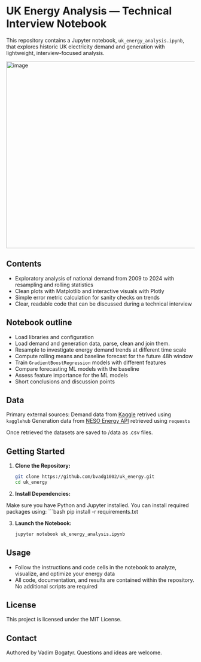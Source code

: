 # UK Energy Analysis — Technical Interview Notebook

This repository contains a Jupyter notebook, `uk_energy_analysis.ipynb`, that explores historic UK electricity demand and generation with lightweight, interview-focused analysis. 


<img width="1100" height="500" alt="image" src="https://github.com/user-attachments/assets/d63f2d97-193a-407b-8aa9-1fda7b7af3e2" />



## Contents
- Exploratory analysis of national demand from 2009 to 2024 with resampling and rolling statistics
- Clean plots with Matplotlib and interactive visuals with Plotly
- Simple error metric calculation for sanity checks on trends
- Clear, readable code that can be discussed during a technical interview


## Notebook outline
- Load libraries and configuration
- Load demand and generation data, parse, clean and join them.
- Resample to investigate energy demand trends at different time scale
- Compute rolling means and baseline forecast for the future 48h window
- Train `GradientBoostRegression` models with different features
- Compare forecasting ML models with the baseline 
- Assess feature importance for the ML models
- Short conclusions and discussion points


## Data
Primary external sources:
Demand data from [Kaggle](https://www.kaggle.com/datasets/albertovidalrod/electricity-consumption-uk-20092022/data) retrived using `kagglehub`
Generation data from [NESO Energy API](https://www.neso.energy/data-portal/historic-generation-mix/historic_gb_generation_mix#) retrieved using `requests`

Once retrieved the datasets are saved to /data as .csv files.


## Getting Started

1. **Clone the Repository:**
    ```bash
    git clone https://github.com/bvadg1002/uk_energy.git
    cd uk_energy
    ```

2. **Install Dependencies:**

Make sure you have Python and Jupyter installed. You can install required packages using:
    ```bash
    pip install -r requirements.txt
    
3. **Launch the Notebook:**
    ```bash
    jupyter notebook uk_energy_analysis.ipynb
    ```

## Usage

- Follow the instructions and code cells in the notebook to analyze, visualize, and optimize your energy data
- All code, documentation, and results are contained within the repository. No additional scripts are required

## License

This project is licensed under the MIT License.

## Contact
Authored by Vadim Bogatyr. Questions and ideas are welcome.

